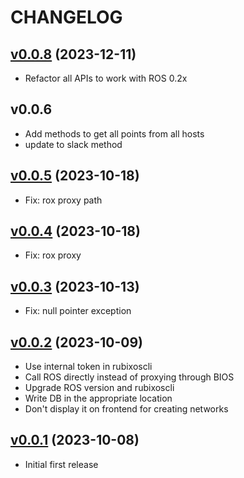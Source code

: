# CHANGELOG

## [v0.0.8](https://github.com/NubeIO/module-core-rql/tree/v0.0.8) (2023-12-11)
- Refactor all APIs to work with ROS 0.2x

## v0.0.6

- Add methods to get all points from all hosts
- update to slack method

## [v0.0.5](https://github.com/NubeIO/module-core-rql/tree/v0.0.5) (2023-10-18)

- Fix: rox proxy path

## [v0.0.4](https://github.com/NubeIO/module-core-rql/tree/v0.0.4) (2023-10-18)

- Fix: rox proxy

## [v0.0.3](https://github.com/NubeIO/module-core-rql/tree/v0.0.3) (2023-10-13)

- Fix: null pointer exception

## [v0.0.2](https://github.com/NubeIO/module-core-rql/tree/v0.0.2) (2023-10-09)

- Use internal token in rubixoscli
- Call ROS directly instead of proxying through BIOS
- Upgrade ROS version and rubixoscli
- Write DB in the appropriate location
- Don't display it on frontend for creating networks

## [v0.0.1](https://github.com/NubeIO/module-core-rql/tree/v0.0.1) (2023-10-08)

- Initial first release
